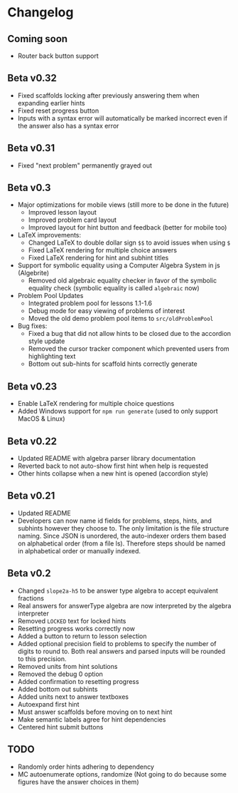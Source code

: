 # Changelog

## Coming soon
* Router back button support

## Beta v0.32
* Fixed scaffolds locking after previously answering them when expanding earlier hints
* Fixed reset progress button
* Inputs with a syntax error will automatically be marked incorrect even if the answer also has a syntax error

## Beta v0.31
* Fixed "next problem" permanently grayed out

## Beta v0.3
* Major optimizations for mobile views (still more to be done in the future)
    * Improved lesson layout
    * Improved problem card layout
    * Improved layout for hint button and feedback (better for mobile too)
* LaTeX improvements:
    * Changed LaTeX to double dollar sign `$$` to avoid issues when using `$`
    * Fixed LaTeX rendering for multiple choice answers
    * Fixed LaTeX rendering for hint and subhint titles
* Support for symbolic equality using a Computer Algebra System in js (Algebrite)
    * Removed old algebraic equality checker in favor of the symbolic equality check (symbolic equality is called `algebraic` now)
* Problem Pool Updates
    * Integrated problem pool for lessons 1.1-1.6
    * Debug mode for easy viewing of problems of interest
    * Moved the old demo problem pool items to `src/oldProblemPool`
* Bug fixes:
    * Fixed a bug that did not allow hints to be closed due to the accordion style update
    * Removed the cursor tracker component which prevented users from highlighting text
    * Bottom out sub-hints for scaffold hints correctly generate

## Beta v0.23
* Enable LaTeX rendering for multiple choice questions
* Added Windows support for `npm run generate` (used to only support MacOS & Linux)

## Beta v0.22
* Updated README with algebra parser library documentation
* Reverted back to not auto-show first hint when help is requested
* Other hints collapse when a new hint is opened (accordion style)

## Beta v0.21
* Updated README
* Developers can now name id fields for problems, steps, hints, and subhints however they choose to. The only limitation is the file structure naming. Since JSON is unordered, the auto-indexer orders them based on alphabetical order (from a file ls). Therefore steps should be named in alphabetical order or manually indexed.

## Beta v0.2
* Changed `slope2a-h5` to be answer type algebra to accept equivalent fractions
* Real answers for answerType algebra are now interpreted by the algebra interpreter
* Removed `LOCKED` text for locked hints
* Resetting progress works correctly now
* Added a button to return to lesson selection
* Added optional precision field to problems to specify the number of digits to round to. Both real answers and parsed inputs will be rounded to this precision.
* Removed units from hint solutions
* Removed the debug 0 option
* Added confirmation to resetting progress
* Added bottom out subhints
* Added units next to answer textboxes
* Autoexpand first hint
* Must answer scaffolds before moving on to next hint
* Make semantic labels agree for hint dependencies
* Centered hint submit buttons

## TODO
* Randomly order hints adhering to dependency
* MC autoenumerate options, randomize (Not going to do because some figures have the answer choices in them)